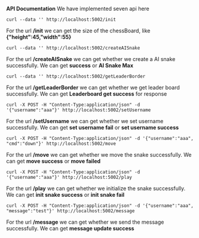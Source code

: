 __API Documentation__
We have implemented seven api here
```
curl --data '' http://localhost:5002/init
```
For the url __/init__ we can get the size of the chessBoard, like __{"height":45,"width":55}__
```
curl --data '' http://localhost:5002/createAISnake
```
For the url __/createAISnake__ we can get whether we create a AI snake successfully. We can get __success__ or __AI Snake Max__
```
curl --data '' http://localhost:5002/getLeaderBorder
```
For the url __/getLeaderBorder__ we can get whether we get leader board successfully. We can get __Leaderboard get success__ for response

```
curl -X POST -H "Content-Type:application/json" -d '{"username":"aaa"}' http://localhost:5002/setUsername

```
For the url __/setUsername__ we can get whether we set username successfully. We can get __set username fail__ or __set username success__

```
curl -X POST -H "Content-Type:application/json" -d '{"username":"aaa", "cmd":"down"}' http://localhost:5002/move
```
For the url __/move__ we can get whether we move the snake successfully. We can get __move success__ or __move failed__

```
curl -X POST -H "Content-Type:application/json" -d '{"username":"aaa"}' http://localhost:5002/play
```
For the url __/play__ we can get whether we initialize the snake successfully. We can get __init snake success__ or __init snake fail__

```
curl -X POST -H "Content-Type:application/json" -d '{"username":"aaa", "message":"test"}' http://localhost:5002/message
```
For the url __/message__ we can get whether we send the message successfully. We can get __message update success__

